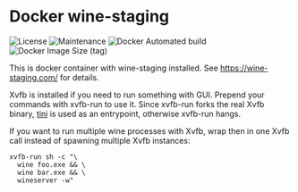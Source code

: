# Docker wine-staging

![License](https://img.shields.io/github/license/webcomics/wine-staging)
![Maintenance](https://img.shields.io/maintenance/yes/2020)
![Docker Automated build](https://img.shields.io/docker/automated/tobix/wine-staging)
![Docker Image Size (tag)](https://img.shields.io/docker/image-size/tobix/wine-staging/latest)

This is docker container with wine-staging installed. See
https://wine-staging.com/ for details.

Xvfb is installed if you need to run something with GUI. Prepend your commands
with xvfb-run to use it. Since xvfb-run forks the real Xvfb binary, [tini] is
used as an entrypoint, otherwise xvfb-run hangs.

If you want to run multiple wine processes with Xvfb, wrap then in one Xvfb
call instead of spawning multiple Xvfb instances:

    xvfb-run sh -c "\
      wine foo.exe && \
      wine bar.exe && \
      wineserver -w"

[tini]: https://github.com/krallin/tini
